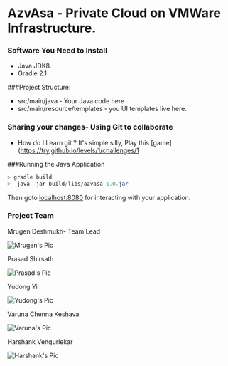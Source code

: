 # AzvAsa - Private Cloud on VMWare Infrastructure.

### Software You Need to Install
* Java JDK8.
* Gradle 2.1

###Project Structure:

 * src/main/java - Your Java code here 
 * src/main/resource/templates - you UI templates live here.
 
### Sharing your changes- Using Git to collaborate
 * How do I Learn git ?
 It's simple silly, Play this [game](https://try.github.io/levels/1/challenges/1

###Running the Java Application

```java
> gradle build
>  java -jar build/libs/azvasa-1.0.jar
```
Then goto [localhost:8080](http://localhost:8080) for interacting with your application.


### Project Team

Mrugen Deshmukh- Team Lead
 
![Mrugen's Pic](https://avatars2.githubusercontent.com/u/1036740?v=2&s=460=50x50)

Prasad Shirsath

![Prasad's Pic](https://media.licdn.com/mpr/mpr/shrink_200_200/p/8/005/097/31a/2a43af1.jpg)

Yudong Yi

![Yudong's Pic](https://media.licdn.com/media/p/2/000/0c0/11e/3b75b62.jpg)


Varuna Chenna Keshava

![Varuna's Pic](https://media.licdn.com/media/p/8/005/0b0/39a/0858e57.jpg)

Harshank Vengurlekar

![Harshank's Pic](https://media.licdn.com/media/p/5/005/0b3/32a/2d48361.jpg)
